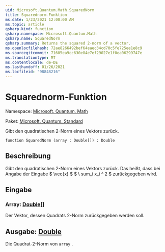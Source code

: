 ```yaml
---
uid: Microsoft.Quantum.Math.SquaredNorm
title: Squarednorm-Funktion
ms.date: 1/23/2021 12:00:00 AM
ms.topic: article
qsharp.kind: function
qsharp.namespace: Microsoft.Quantum.Math
qsharp.name: SquaredNorm
qsharp.summary: Returns the squared 2-norm of a vector.
ms.openlocfilehash: 72ae8266492bef64eaec34cd70c5fe725ee1e8c9
ms.sourcegitcommit: 71605ea9cc630e84e7ef29027e1f0ea06299747e
ms.translationtype: MT
ms.contentlocale: de-DE
ms.lasthandoff: 01/26/2021
ms.locfileid: "98848216"
---
```

# <a name="squarednorm-function"></a>Squarednorm-Funktion

Namespace: [Microsoft. Quantum. Math](xref:Microsoft.Quantum.Math)

Paket: [Microsoft. Quantum. Standard](https://nuget.org/packages/Microsoft.Quantum.Standard)


Gibt den quadratischen 2-Norm eines Vektors zurück.

```qsharp
function SquaredNorm (array : Double[]) : Double
```


## <a name="description"></a>Beschreibung

Gibt den quadratischen 2-Norm eines Vektors zurück. Das heißt, dass bei Angabe der Eingabe $ \vec{x} $ $ \ sum_i x_i ^ 2 $ zurückgegeben wird.

## <a name="input"></a>Eingabe

### <a name="array--double"></a>Array: [Double](xref:microsoft.quantum.lang-ref.double)[]

Der Vektor, dessen Quadrats 2-Norm zurückgegeben werden soll.



## <a name="output--double"></a>Ausgabe: [Double](xref:microsoft.quantum.lang-ref.double)

Die Quadrat-2-Norm von `array` .